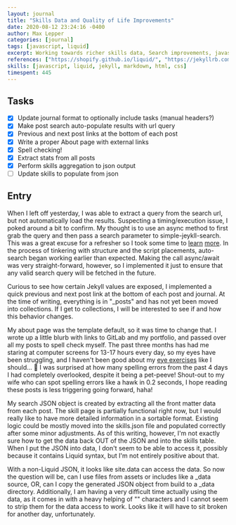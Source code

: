 ```yaml
---
layout: journal
title: "Skills Data and Quality of Life Improvements"
date: 2020-08-12 23:24:16 -0400
author: Max Lepper
categories: [journal]
tags: [javascript, liquid]
excerpt: Working towards richer skills data, Search improvements, javascript loading framework, QoL improvements
references: ["https://shopify.github.io/liquid/", "https://jekyllrb.com/docs/liquid/filters/", "https://devhints.io/jekyll", "https://developer.mozilla.org/en-US/docs/Learn/JavaScript/Asynchronous/Async_await", "https://javascript.info/async-await", "https://dmitryrogozhny.com/blog/how-to-add-custom-script-to-single-post-in-jekyll", "https://jekyllrb.com/docs/datafiles/"]
skills: [javascript, liquid, jekyll, markdown, html, css]
timespent: 445
---
```


## Tasks

- [x] Update journal format to optionally include tasks (manual headers?)
- [x] Make post search auto-populate results with url query
- [x] Previous and next post links at the bottom of each post
- [x] Write a proper About page with external links
- [x] Spell checking!
- [x] Extract stats from all posts
- [x] Perform skills aggregation to json output
- [ ] Update skills to populate from json

## Entry

When I left off yesterday, I was able to extract a query from the search url, but not automatically load the results. Suspecting a timing/execution issue, I poked around a bit to confirm. My thought is to use an async method to first grab the query and then pass a search parameter to simple-jeykll-search. This was a great excuse for a refresher so I took some time to [learn]({{page.references[3]}}) [more]({{page.references[4]}}). In the process of tinkering with structure and the script placements, auto-search began working earlier than expected. Making the call async/await was very straight-forward, however, so I implemented it just to ensure that any valid search query will be fetched in the future.

Curious to see how certain Jekyll values are exposed, I implemented a quick previous and next post link at the bottom of each post and journal. At the time of writing, everything is in "_posts" and has not yet been moved into collections. If I get to collections, I will be interested to see if and how this behavior changes.

My about page was the template default, so it was time to change that. I wrote up a little blurb with links to GitLab and my portfolio, and passed over all my posts to spell check myself. The past three months has had me staring at computer screens for 13-17 hours every day, so my eyes have been struggling, and I haven't been good about my [eye exercises](https://gitlab.com/maxlepper/eye-helper) like I should... 😬 I was surprised at how many spelling errors from the past 4 days I had completely overlooked, despite it being a pet-peeve! Shout-out to my wife who can spot spelling errors like a hawk in 0.2 seconds, I hope reading these posts is less triggering going forward, haha!

My search JSON object is created by extracting all the front matter data from each post. The skill page is partially functional right now, but I would really like to have more detailed information in a sortable format. Existing logic could be mostly moved into the skills.json file and populated correctly after some minor adjustments. As of this writing, however, I'm not exactly sure how to get the data back OUT of the JSON and into the skills table. When I put the JSON into data, I don't seem to be able to access it, possibly because it contains Liquid syntax, but I'm not entirely positive about that.

With a non-Liquid JSON, it looks like site.data can access the data. So now the question will be, can I use files from assets or includes like a _data source, OR, can I copy the generated JSON object from build to a _data directory. Additionally, I am having a very difficult time actually using the data, as it comes in with a heavy helping of "\" characters and I cannot seem to strip them for the data access to work. Looks like it will have to sit broken for another day, unfortunately.